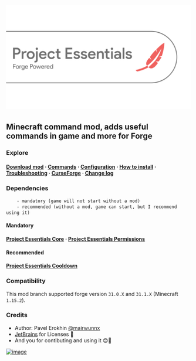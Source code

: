 # ![image](assets/ProjectEssentials-Transparent@x1.png)

## Minecraft command mod, adds useful commands in game and more for Forge

### Explore

#### [Download mod](https://github.com/ProjectEssentials/ProjectEssentials/releases/download/v1.15.2-1.0.0/Project.Essentials-1.15.2-1.0.0.jar) · [Commands](https://mairwunnx.gitbook.io/project-essentials/#commands-and-permissions) · [Configuration](https://mairwunnx.gitbook.io/project-essentials/#configuration) · [How to install](https://mairwunnx.gitbook.io/project-essentials/#how-to-install) · [Troubleshooting](https://github.com/ProjectEssentials/ProjectEssentials/issues/new/choose) · [CurseForge](https://www.curseforge.com/minecraft/mc-mods/ProjectEssentials) · [Change log](changelog.md)

### Dependencies

```none
    - mandatory (game will not start without a mod)
    - recommended (without a mod, game can start, but I recommend using it)
```

#### Mandatory

#### [Project Essentials Core](https://github.com/ProjectEssentials/ProjectEssentials-Core/releases) · [Project Essentials Permissions](https://github.com/ProjectEssentials/ProjectEssentials-Permissions/releases)

#### Recommended

#### [Project Essentials Cooldown](https://github.com/ProjectEssentials/ProjectEssentials-Cooldown/releases)

### Compatibility

This mod branch supported forge version `31.0.X` and `31.1.X` (Minecraft `1.15.2`).

### Credits

- Author: Pavel Erokhin [@mairwunnx](https://github.com/mairwunnx)
- [JetBrains](https://www.jetbrains.com/) for Licenses 🥰
- And you for contibuting and using it 😊🤗

[![image](https://github.com/ProjectEssentials/ProjectEssentials-Core/raw/MC-1.14.4/assets/support_social.png)](https://ko-fi.com/mairwunnx)
